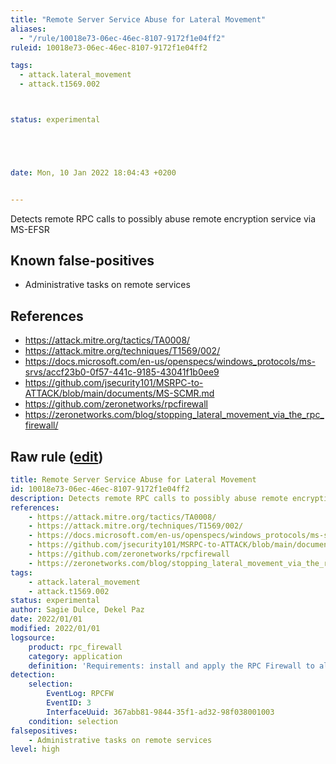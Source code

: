 ```yaml
---
title: "Remote Server Service Abuse for Lateral Movement"
aliases:
  - "/rule/10018e73-06ec-46ec-8107-9172f1e04ff2"
ruleid: 10018e73-06ec-46ec-8107-9172f1e04ff2

tags:
  - attack.lateral_movement
  - attack.t1569.002



status: experimental





date: Mon, 10 Jan 2022 18:04:43 +0200


---
```


Detects remote RPC calls to possibly abuse remote encryption service via MS-EFSR

<!--more-->


## Known false-positives

* Administrative tasks on remote services



## References

* https://attack.mitre.org/tactics/TA0008/
* https://attack.mitre.org/techniques/T1569/002/
* https://docs.microsoft.com/en-us/openspecs/windows_protocols/ms-srvs/accf23b0-0f57-441c-9185-43041f1b0ee9
* https://github.com/jsecurity101/MSRPC-to-ATTACK/blob/main/documents/MS-SCMR.md
* https://github.com/zeronetworks/rpcfirewall
* https://zeronetworks.com/blog/stopping_lateral_movement_via_the_rpc_firewall/


## Raw rule ([edit](https://github.com/SigmaHQ/sigma/edit/master/rules/application/rpc_firewall/rpc_firewall_remote_service_lateral_movement.yml))
```yaml
title: Remote Server Service Abuse for Lateral Movement
id: 10018e73-06ec-46ec-8107-9172f1e04ff2
description: Detects remote RPC calls to possibly abuse remote encryption service via MS-EFSR
references:
    - https://attack.mitre.org/tactics/TA0008/
    - https://attack.mitre.org/techniques/T1569/002/
    - https://docs.microsoft.com/en-us/openspecs/windows_protocols/ms-srvs/accf23b0-0f57-441c-9185-43041f1b0ee9
    - https://github.com/jsecurity101/MSRPC-to-ATTACK/blob/main/documents/MS-SCMR.md
    - https://github.com/zeronetworks/rpcfirewall
    - https://zeronetworks.com/blog/stopping_lateral_movement_via_the_rpc_firewall/
tags:
    - attack.lateral_movement
    - attack.t1569.002
status: experimental
author: Sagie Dulce, Dekel Paz
date: 2022/01/01
modified: 2022/01/01
logsource:
    product: rpc_firewall
    category: application
    definition: 'Requirements: install and apply the RPC Firewall to all processes with "audit:true action:block uuid:367abb81-9844-35f1-ad32-98f038001003'
detection:
    selection:
        EventLog: RPCFW
        EventID: 3
        InterfaceUuid: 367abb81-9844-35f1-ad32-98f038001003
    condition: selection
falsepositives:
    - Administrative tasks on remote services
level: high

```
